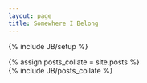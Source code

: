 ```yaml
---
layout: page
title: Somewhere I Belong
---
```


{% include JB/setup %}

{% assign posts_collate = site.posts %}  
{% include JB/posts_collate %}


